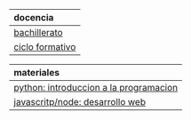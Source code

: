 <!-- TITLE: Ramon Sancho -->

|docencia|
|:----|
|[bachillerato](/departamento/informatica/rsancho/docencia/bachillerato)|
|[ciclo formativo](/departamento/informatica/rsancho/docencia/ciclo-formativo)|



|materiales|
|:----|
|[python: introduccion a la programacion](/departamento/informatica/rsancho/docencia/bachillerato)|
|[javascritp/node: desarrollo web](/departamento/informatica/rsancho/dllo-web)|



